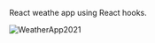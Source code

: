 React weathe app using React hooks.

![WeatherApp2021](https://user-images.githubusercontent.com/65002708/111537592-dfe99180-8728-11eb-995b-1bd80a82bc8d.gif)
